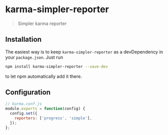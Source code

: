 # karma-simpler-reporter
> Simpler karma reporter

## Installation

The easiest way is to keep `karma-simpler-reporter` as a devDependency in your `package.json`. Just run

```bash
npm install karma-simpler-reporter --save-dev
```

to let npm automatically add it there.

## Configuration

```js
// karma.conf.js
module.exports = function(config) {
  config.set({
    reporters: ['progress', 'simple'],
  });
};
```